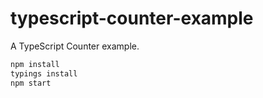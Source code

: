 # typescript-counter-example

A TypeScript Counter example.

```bash
npm install
typings install
npm start
```
